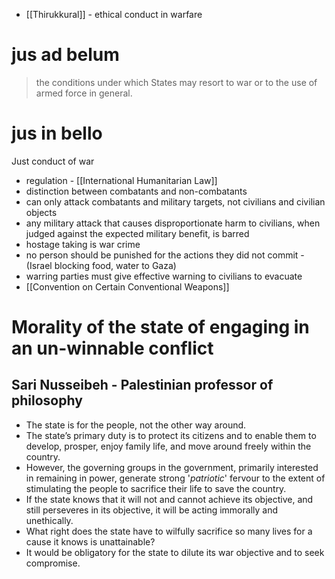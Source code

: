 - [[Thirukkural]] - ethical conduct in warfare
# jus ad belum
>the conditions under which States may resort to war or to the use of armed force in general.
# jus in bello
Just conduct of war
- regulation - [[International Humanitarian Law]]
- distinction between combatants and non-combatants
- can only attack combatants and military targets, not civilians and civilian objects
- any military attack that causes disproportionate harm to civilians, when judged against the expected military benefit, is barred
- hostage taking is war crime
- no person should be punished for the actions they did not commit - (Israel blocking food, water to Gaza)
- warring parties must give effective warning to civilians to evacuate
- [[Convention on Certain Conventional Weapons]]
# Morality of the state of engaging in an un-winnable conflict
## Sari Nusseibeh - Palestinian professor of philosophy
- The state is for the people, not the other way around.
- The state’s primary duty is to protect its citizens and to enable them to develop, prosper, enjoy family life, and move around freely within the country.
- However, the governing groups in the government, primarily interested in remaining in power, generate strong '*patriotic*' fervour to the extent of stimulating the people to sacrifice their life to save the country.
- If the state knows that it will not and cannot achieve its objective, and still perseveres in its objective, it will be acting immorally and unethically.
- What right does the state have to wilfully sacrifice so many lives for a cause it knows is unattainable?
- It would be obligatory for the state to dilute its war objective and to seek compromise.